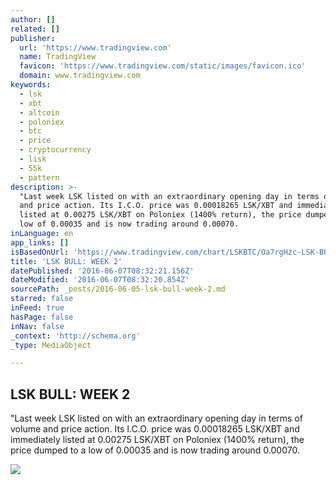```yaml
---
author: []
related: []
publisher:
  url: 'https://www.tradingview.com'
  name: TradingView
  favicon: 'https://www.tradingview.com/static/images/favicon.ico'
  domain: www.tradingview.com
keywords:
  - lsk
  - xbt
  - altcoin
  - poloniex
  - btc
  - price
  - cryptocurrency
  - lisk
  - 55k
  - pattern
description: >-
  "Last week LSK listed on with an extraordinary opening day in terms of volume
  and price action. Its I.C.O. price was 0.00018265 LSK/XBT and immediately
  listed at 0.00275 LSK/XBT on Poloniex (1400% return), the price dumped to a
  low of 0.00035 and is now trading around 0.00070.
inLanguage: en
app_links: []
isBasedOnUrl: 'https://www.tradingview.com/chart/LSKBTC/Oa7rgHzc-LSK-BULL-WEEK-2/'
title: 'LSK BULL: WEEK 2'
datePublished: '2016-06-07T08:32:21.156Z'
dateModified: '2016-06-07T08:32:20.854Z'
sourcePath: _posts/2016-06-05-lsk-bull-week-2.md
starred: false
inFeed: true
hasPage: false
inNav: false
_context: 'http://schema.org'
_type: MediaObject

---
```

<article style=""><h1>LSK BULL: WEEK 2</h1><p>"Last week LSK listed on with an extraordinary opening day in terms of volume and price action. Its I.C.O. price was 0.00018265 LSK/XBT and immediately listed at 0.00275 LSK/XBT on Poloniex (1400% return), the price dumped to a low of 0.00035 and is now trading around 0.00070.</p><img src="https://s3.amazonaws.com/tradingview/o/Oa7rgHzc_171_121.png" /></article>